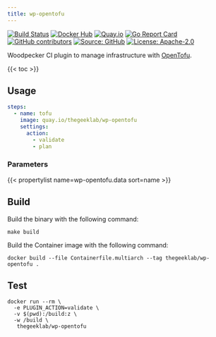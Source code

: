 ```yaml
---
title: wp-opentofu
---
```


[![Build Status](https://ci.thegeeklab.de/api/badges/thegeeklab/wp-opentofu/status.svg)](https://ci.thegeeklab.de/repos/thegeeklab/wp-opentofu)
[![Docker Hub](https://img.shields.io/badge/dockerhub-latest-blue.svg?logo=docker&logoColor=white)](https://hub.docker.com/r/thegeeklab/wp-opentofu)
[![Quay.io](https://img.shields.io/badge/quay-latest-blue.svg?logo=docker&logoColor=white)](https://quay.io/repository/thegeeklab/wp-opentofu)
[![Go Report Card](https://goreportcard.com/badge/github.com/thegeeklab/wp-opentofu)](https://goreportcard.com/report/github.com/thegeeklab/wp-opentofu)
[![GitHub contributors](https://img.shields.io/github/contributors/thegeeklab/wp-opentofu)](https://github.com/thegeeklab/wp-opentofu/graphs/contributors)
[![Source: GitHub](https://img.shields.io/badge/source-github-blue.svg?logo=github&logoColor=white)](https://github.com/thegeeklab/wp-opentofu)
[![License: Apache-2.0](https://img.shields.io/github/license/thegeeklab/wp-opentofu)](https://github.com/thegeeklab/wp-opentofu/blob/main/LICENSE)

Woodpecker CI plugin to manage infrastructure with [OpenTofu](https://github.com/opentofu/opentofu).

<!-- prettier-ignore-start -->
<!-- spellchecker-disable -->
{{< toc >}}
<!-- spellchecker-enable -->
<!-- prettier-ignore-end -->

## Usage

```YAML
steps:
  - name: tofu
    image: quay.io/thegeeklab/wp-opentofu
    settings:
      action:
        - validate
        - plan
```

### Parameters

<!-- prettier-ignore-start -->
<!-- spellchecker-disable -->
{{< propertylist name=wp-opentofu.data sort=name >}}
<!-- spellchecker-enable -->
<!-- prettier-ignore-end -->

## Build

Build the binary with the following command:

```Shell
make build
```

Build the Container image with the following command:

```Shell
docker build --file Containerfile.multiarch --tag thegeeklab/wp-opentofu .
```

## Test

```Shell
docker run --rm \
  -e PLUGIN_ACTION=validate \
  -v $(pwd):/build:z \
  -w /build \
   thegeeklab/wp-opentofu
```
